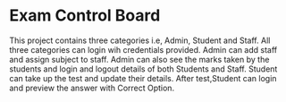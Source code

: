 # Exam Control Board
This project contains three categories i.e, Admin, Student and Staff.
All three categories can login wih credentials provided.
Admin can add staff and assign subject to staff.
Admin can also see the marks taken by the students and login and logout details of both Students and Staff.
Student can take up the test and update their details.
After test,Student can login and preview the answer with Correct Option.
